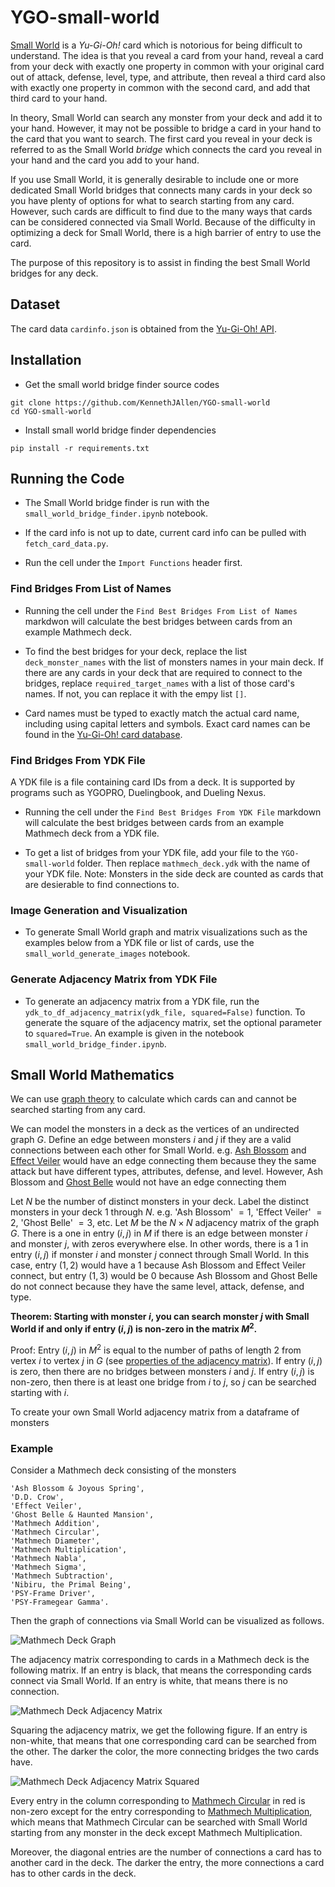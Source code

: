 # YGO-small-world

[Small World](https://www.db.yugioh-card.com/yugiohdb/card_search.action?ope=2&cid=16555&request_locale=en) is a *Yu-Gi-Oh!* card which is notorious for being difficult to understand. The idea is that you reveal a card from your hand, reveal a card from your deck with exactly one property in common with your original card out of attack, defense, level, type, and attribute, then reveal a third card also with exactly one property in common with the second card, and add that third card to your hand.

In theory, Small World can search any monster from your deck and add it to your hand. However, it may not be possible to bridge a card in your hand to the card that you want to search. The first card you reveal in your deck is referred to as the Small World *bridge* which connects the card you reveal in your hand and the card you add to your hand.

If you use Small World, it is generally desirable to include one or more dedicated Small World bridges that connects many cards in your deck so you have plenty of options for what to search starting from any card. However, such cards are difficult to find due to the many ways that cards can be considered connected via Small World. Because of the difficulty in optimizing a deck for Small World, there is a high barrier of entry to use the card.

The purpose of this repository is to assist in finding the best Small World bridges for any deck.

## Dataset

The card data `cardinfo.json` is obtained from the [Yu-Gi-Oh! API](https://ygoprodeck.com/api-guide/).

## Installation

*   Get the small world bridge finder source codes

```
git clone https://github.com/KennethJAllen/YGO-small-world
cd YGO-small-world
```

*   Install small world bridge finder dependencies

```
pip install -r requirements.txt
```

## Running the Code

*   The Small World bridge finder is run with the `small_world_bridge_finder.ipynb` notebook.

*   If the card info is not up to date, current card info can be pulled with `fetch_card_data.py`.

*   Run the cell under the `Import Functions` header first.

### Find Bridges From List of Names

*   Running the cell under the `Find Best Bridges From List of Names` markdwon will calculate the best bridges between cards from an example Mathmech deck.

*   To find the best bridges for your deck, replace the list `deck_monster_names` with the list of monsters names in your main deck. If there are any cards in your deck that are required to connect to the bridges, replace `required_target_names` with a list of those card's names. If not, you can replace it with the empy list `[]`.

*   Card names must be typed to exactly match the actual card name, including using capital letters and symbols. Exact card names can be found in the [Yu-Gi-Oh! card database](https://ygoprodeck.com/card-database/).

### Find Bridges From YDK File

A YDK file is a file containing card IDs from a deck. It is supported by programs such as YGOPRO, Duelingbook, and Dueling Nexus.

*   Running the cell under the `Find Best Bridges From YDK File` markdown will calculate the best bridges between cards from an example Mathmech deck from a YDK file.

*   To get a list of bridges from your YDK file, add your file to the `YGO-small-world` folder. Then replace `mathmech_deck.ydk` with the name of your YDK file. Note: Monsters in the side deck are counted as cards that are desierable to find connections to.


### Image Generation and Visualization

*   To generate Small World graph and matrix visualizations such as the examples below from a YDK file or list of cards, use the `small_world_generate_images` notebook.

### Generate Adjacency Matrix from YDK File

*   To generate an adjacency matrix from a YDK file, run the `ydk_to_df_adjacency_matrix(ydk_file, squared=False)` function. To generate the square of the adjacency matrix, set the optional parameter to `squared=True`. An example is given in the notebook `small_world_bridge_finder.ipynb`.

## Small World Mathematics
We can use [graph theory](https://en.wikipedia.org/wiki/Graph_theory) to calculate which cards can and cannot be searched starting from any card.

We can model the monsters in a deck as the vertices of an undirected graph $G$. Define an edge between monsters $i$ and $j$ if they are a valid connections between each other for Small World. e.g. [Ash Blossom](https://www.db.yugioh-card.com/yugiohdb/card_search.action?ope=2&cid=12950) and [Effect Veiler](https://www.db.yugioh-card.com/yugiohdb/card_search.action?ope=2&cid=8933) would have an edge connecting them because they the same attack but have different types, attributes, defense, and level. However, Ash Blossom and [Ghost Belle](https://www.db.yugioh-card.com/yugiohdb/card_search.action?ope=2&cid=13587) would not have an edge connecting them 

Let $N$ be the number of distinct monsters in your deck. Label the distinct monsters in your deck $1$ through $N$. e.g. 'Ash Blossom' $= 1$, 'Effect Veiler' $= 2$, 'Ghost Belle' $= 3$, etc. Let $M$ be the $N \times N$ adjacency matrix of the graph $G$. There is a one in entry $(i,j)$ in $M$ if there is an edge between monster $i$ and monster $j$, with zeros everywhere else. In other words, there is a $1$ in entry $(i,j)$ if monster $i$ and monster $j$ connect through Small World. In this case, entry $(1,2)$ would have a $1$ because Ash Blossom and Effect Veiler connect, but entry $(1,3)$ would be $0$ because Ash Blossom and Ghost Belle do not connect because they have the same level, attack, defense, and type.

**Theorem: Starting with monster $i$, you can search monster $j$ with Small World if and only if entry $(i,j)$ is non-zero in the matrix $M^2$.**

Proof: Entry $(i,j)$ in $M^2$ is equal to the number of paths of length $2$ from vertex $i$ to vertex $j$ in $G$ (see [properties of the adjacency matrix](https://en.wikipedia.org/wiki/Adjacency_matrix)). If entry $(i,j)$ is zero, then there are no bridges between monsters $i$ and $j$. If entry $(i,j)$ is non-zero, then there is at least one bridge from $i$ to $j$, so $j$ can be searched starting with $i$.

To create your own Small World adjacency matrix from a dataframe of monsters

### Example

Consider a Mathmech deck consisting of the monsters
```
'Ash Blossom & Joyous Spring',
'D.D. Crow',
'Effect Veiler',
'Ghost Belle & Haunted Mansion',
'Mathmech Addition',
'Mathmech Circular',
'Mathmech Diameter',
'Mathmech Multiplication',
'Mathmech Nabla',
'Mathmech Sigma',
'Mathmech Subtraction',
'Nibiru, the Primal Being',
'PSY-Frame Driver',
'PSY-Framegear Gamma'.
```
Then the graph of connections via Small World can be visualized as follows.

![Mathmech Deck Graph](https://github.com/KennethJAllen/YGO-small-world/blob/main/example-images/mathmech-graph.png)

The adjacency matrix corresponding to cards in a Mathmech deck is the following matrix. If an entry is black, that means the corresponding cards connect via Small World. If an entry is white, that means there is no connection.

![Mathmech Deck Adjacency Matrix](https://github.com/KennethJAllen/YGO-small-world/blob/main/example-images/mathmech-adjacency-matrix.png)

Squaring the adjacency matrix, we get the following figure. If an entry is non-white, that means that one corresponding card can be searched from the other. The darker the color, the more connecting bridges the two cards have.

![Mathmech Deck Adjacency Matrix Squared](https://github.com/KennethJAllen/YGO-small-world/blob/main/example-images/mathmech-adjacency-matrix-squared.png)

Every entry in the column corresponding to [Mathmech Circular](https://www.db.yugioh-card.com/yugiohdb/card_search.action?ope=2&cid=17430) in red is non-zero except for the entry corresponding to [Mathmech Multiplication](https://www.db.yugioh-card.com/yugiohdb/card_search.action?ope=2&cid=14748), which means that Mathmech Circular can be searched with Small World starting from any monster in the deck except Mathmech Multiplication.

Moreover, the diagonal entries are the number of connections a card has to another card in the deck. The darker the entry, the more connections a card has to other cards in the deck.

